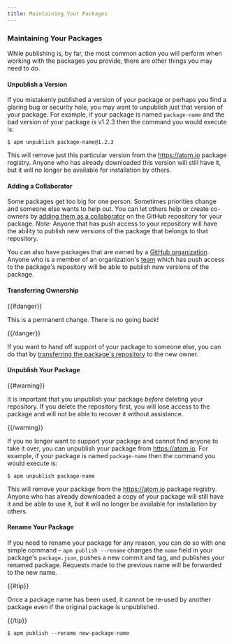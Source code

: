 ```yaml
---
title: Maintaining Your Packages
---
```

### Maintaining Your Packages

While publishing is, by far, the most common action you will perform when working with the packages you provide, there are other things you may need to do.

#### Unpublish a Version

If you mistakenly published a version of your package or perhaps you find a glaring bug or security hole, you may want to unpublish just that version of your package. For example, if your package is named `package-name` and the bad version of your package is v1.2.3 then the command you would execute is:

``` command-line
$ apm unpublish package-name@1.2.3
```

This will remove just this particular version from the https://atom.io package registry. Anyone who has already downloaded this version will still have it, but it will no longer be available for installation by others.

#### Adding a Collaborator

Some packages get too big for one person. Sometimes priorities change and someone else wants to help out. You can let others help or create co-owners by [adding them as a collaborator](https://help.github.com/articles/adding-collaborators-to-a-personal-repository/) on the GitHub repository for your package. *Note:* Anyone that has push access to your repository will have the ability to publish new versions of the package that belongs to that repository.

You can also have packages that are owned by a [GitHub organization](https://help.github.com/articles/creating-a-new-organization-account/). Anyone who is a member of an organization's [team](https://help.github.com/articles/permission-levels-for-an-organization/) which has push access to the package's repository will be able to publish new versions of the package.

#### Transferring Ownership

{{#danger}}

This is a permanent change. There is no going back!

{{/danger}}

If you want to hand off support of your package to someone else, you can do that by [transferring the package's repository](https://help.github.com/articles/transferring-a-repository/) to the new owner.

#### Unpublish Your Package

{{#warning}}

It is important that you unpublish your package _before_ deleting your repository. If you delete the repository first, you will lose access to the package and will not be able to recover it without assistance.

{{/warning}}

If you no longer want to support your package and cannot find anyone to take it over, you can unpublish your package from https://atom.io. For example, if your package is named `package-name` then the command you would execute is:

``` command-line
$ apm unpublish package-name
```

This will remove your package from the https://atom.io package registry. Anyone who has already downloaded a copy of your package will still have it and be able to use it, but it will no longer be available for installation by others.

#### Rename Your Package

If you need to rename your package for any reason, you can do so with one simple command – `apm publish --rename` changes the `name` field in your package's `package.json`, pushes a new commit and tag, and publishes your renamed package. Requests made to the previous name will be forwarded to the new name.

{{#tip}}

Once a package name has been used, it cannot be re-used by another package even if the original package is unpublished.

{{/tip}}

``` command-line
$ apm publish --rename new-package-name
```
